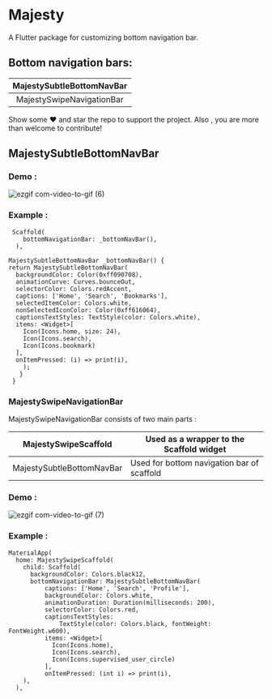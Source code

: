 # Majesty

A Flutter package for customizing bottom navigation bar.

## Bottom navigation bars:

| MajestySubtleBottomNavBar |
|:-------------------------:|
| MajestySwipeNavigationBar |

Show some ❤️ and star the repo to support the project.
Also , you are more than welcome to contribute!

## MajestySubtleBottomNavBar

### Demo : 
![ezgif com-video-to-gif (6)](https://user-images.githubusercontent.com/50237142/81030872-aef2cc00-8e8a-11ea-909a-23befe6b454c.gif)


### Example : 

     Scaffold(
        bottomNavigationBar: _bottomNavBar(),
      ),

    MajestySubtleBottomNavBar _bottomNavBar() {
    return MajestySubtleBottomNavBar(
      backgroundColor: Color(0xff090708),
      animationCurve: Curves.bounceOut,
      selectorColor: Colors.redAccent,
      captions: ['Home', 'Search', 'Bookmarks'],
      selectedItemColor: Colors.white,
      nonSelectedIconColor: Color(0xff616064),
      captionsTextStyles: TextStyle(color: Colors.white),
      items: <Widget>[
        Icon(Icons.home, size: 24),
        Icon(Icons.search),
        Icon(Icons.bookmark)
      ],
      onItemPressed: (i) => print(i),
        );
       }
     }

### MajestySwipeNavigationBar

MajestySwipeNavigationBar consists of two main parts :

|    MajestySwipeScaffold   | Used as a wrapper to the Scaffold widget   |
|:-------------------------:|--------------------------------------------|
| MajestySubtleBottomNavBar | Used for bottom navigation bar of scaffold |

### Demo : 
![ezgif com-video-to-gif (7)](https://user-images.githubusercontent.com/50237142/81031098-62f45700-8e8b-11ea-9f00-54bf78b9d005.gif)


### Example : 
    MaterialApp(
      home: MajestySwipeScaffold(
        child: Scaffold(
          backgroundColor: Colors.black12,
          bottomNavigationBar: MajestySubtleBottomNavBar(
              captions: ['Home', 'Search', 'Profile'],
              backgroundColor: Colors.white,
              animationDuration: Duration(milliseconds: 200),
              selectorColor: Colors.red,
              captionsTextStyles:
                  TextStyle(color: Colors.black, fontWeight: FontWeight.w600),
              items: <Widget>[
                Icon(Icons.home),
                Icon(Icons.search),
                Icon(Icons.supervised_user_circle)
              ],
              onItemPressed: (int i) => print(i),
        ),
      ),
